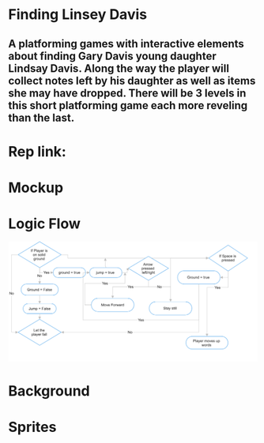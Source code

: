# Finding Linsey Davis
## A platforming games with interactive elements about finding Gary Davis young daughter Lindsay Davis. Along the way the player will collect notes left by his daughter as well as items she may have dropped. There will be 3 levels in this short platforming game each more reveling than the last. 

# Rep link: 

# Mockup 

# Logic Flow 
![LogicFlow](https://github.com/MaggieColeDude/Platforming-game-/blob/main/Images/Logic%20flow%20Chart.png)

# Background 

# Sprites
